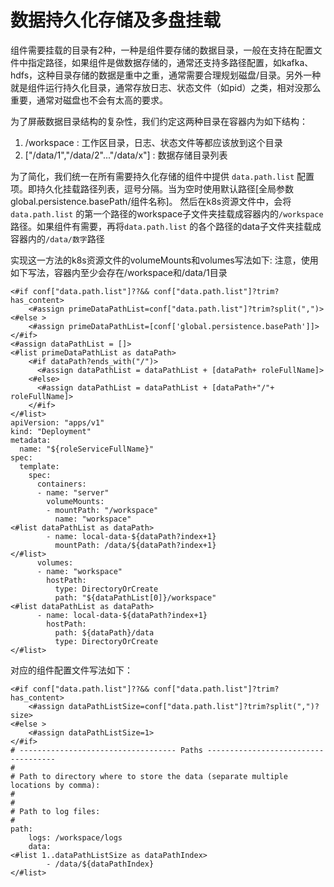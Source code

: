 # 数据持久化存储及多盘挂载

组件需要挂载的目录有2种，一种是组件要存储的数据目录，一般在支持在配置文件中指定路径，如果组件是做数据存储的，通常还支持多路径配置，如kafka、hdfs，这种目录存储的数据是重中之重，通常需要合理规划磁盘/目录。另外一种就是组件运行持久化目录，通常存放日志、状态文件（如pid）之类，相对没那么重要，通常对磁盘也不会有太高的要求。

为了屏蔽数据目录结构的复杂性，我们约定这两种目录在容器内为如下结构：

1. /workspace : 工作区目录，日志、状态文件等都应该放到这个目录
2. ["/data/1","/data/2"..."/data/x"] : 数据存储目录列表

为了简化，我们统一在所有需要持久化存储的组件中提供 `data.path.list`
配置项。即持久化挂载路径列表，逗号分隔。当为空时使用默认路径[全局参数global.persistence.basePath/组件名称]。
然后在k8s资源文件中，会将 `data.path.list`
的第一个路径的workspace子文件夹挂载成容器内的`/workspace`路径。如果组件有需要，再将`data.path.list`
的各个路径的data子文件夹挂载成容器内的`/data/数字`路径

实现这一方法的k8s资源文件的volumeMounts和volumes写法如下:
注意，使用如下写法，容器内至少会存在/workspace和/data/1目录

```ftl
<#if conf["data.path.list"]??&& conf["data.path.list"]?trim?has_content>
    <#assign primeDataPathList=conf["data.path.list"]?trim?split(",")>
<#else >
    <#assign primeDataPathList=[conf['global.persistence.basePath']]>
</#if>
<#assign dataPathList = []>
<#list primeDataPathList as dataPath>
    <#if dataPath?ends_with("/")>
      <#assign dataPathList = dataPathList + [dataPath+ roleFullName]>
    <#else>
      <#assign dataPathList = dataPathList + [dataPath+"/"+ roleFullName]>
    </#if>
</#list>
apiVersion: "apps/v1"
kind: "Deployment"
metadata:
  name: "${roleServiceFullName}"
spec:
  template:
    spec:
      containers:
      - name: "server"
        volumeMounts:
        - mountPath: "/workspace"
          name: "workspace"
<#list dataPathList as dataPath>
        - name: local-data-${dataPath?index+1}
          mountPath: /data/${dataPath?index+1}
</#list>
      volumes:
      - name: "workspace"
        hostPath:
          type: DirectoryOrCreate
          path: "${dataPathList[0]}/workspace"
<#list dataPathList as dataPath>
      - name: local-data-${dataPath?index+1}
        hostPath:
          path: ${dataPath}/data
          type: DirectoryOrCreate
</#list>

```

对应的组件配置文件写法如下：

```ftl
<#if conf["data.path.list"]??&& conf["data.path.list"]?trim?has_content>
    <#assign dataPathListSize=conf["data.path.list"]?trim?split(",")?size>
<#else >
    <#assign dataPathListSize=1>
</#if>
# ----------------------------------- Paths ------------------------------------
#
# Path to directory where to store the data (separate multiple locations by comma):
#
#
# Path to log files:
#
path:
    logs: /workspace/logs
    data:
<#list 1..dataPathListSize as dataPathIndex>
        - /data/${dataPathIndex}
</#list>

```
